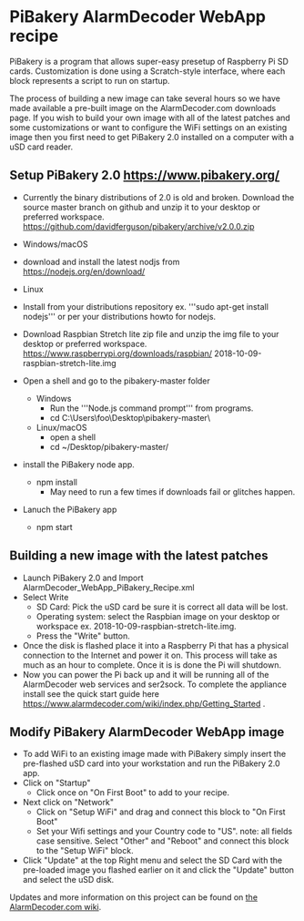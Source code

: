 # PiBakery AlarmDecoder WebApp recipe

PiBakery is a program that allows super-easy presetup of Raspberry Pi SD cards. Customization is done using a Scratch-style interface, where each block represents a script to run on startup.

The process of building a new image can take several hours so we have made available a pre-built image on the AlarmDecoder.com downloads page. If you wish to build your own image with all of the latest patches and some customizations or want to configure the WiFi settings on an existing image then you first need to get PiBakery 2.0 installed on a computer with a uSD card reader.

## Setup PiBakery 2.0 https://www.pibakery.org/
* Currently the binary distributions of 2.0 is old and broken. Download the source master branch on github and unzip it to your desktop or preferred workspace. https://github.com/davidferguson/pibakery/archive/v2.0.0.zip

* Windows/macOS
 * download and install the latest nodjs from https://nodejs.org/en/download/
* Linux
 * Install from your distributions repository ex. '''sudo apt-get install nodejs''' or per your distributions howto for nodejs.

* Download Raspbian Stretch lite zip file and unzip the img file to your desktop or preferred workspace. https://www.raspberrypi.org/downloads/raspbian/ 2018-10-09-raspbian-stretch-lite.img

* Open a shell and go to the pibakery-master folder
  * Windows
    * Run the '''Node.js command prompt''' from programs.
    * cd C:\Users\foo\Desktop\pibakery-master\
  * Linux/macOS
    * open a shell
    * cd ~/Desktop/pibakery-master/
* install the PiBakery node app.
  * npm install
    * May need to run a few times if downloads fail or glitches happen.
* Lanuch the PiBakery app
  * npm start

## Building a new image with the latest patches
* Launch PiBakery 2.0 and Import AlarmDecoder_WebApp_PiBakery_Recipe.xml
* Select Write
  * SD Card: Pick the uSD card be sure it is correct all data will be lost.
  * Operating system: select the Raspbian image on your desktop or workspace ex. 2018-10-09-raspbian-stretch-lite.img.
  * Press the "Write" button.
* Once the disk is flashed place it into a Raspberry Pi that has a physical connection to the Internet and power it on. This process will take as much as an hour to complete. Once it is is done the Pi will shutdown.
* Now you can power the Pi back up and it will be running all of the AlarmDecoder web services and ser2sock. To complete the appliance install see the quick start guide here https://www.alarmdecoder.com/wiki/index.php/Getting_Started .

## Modify PiBakery AlarmDecoder WebApp image
* To add WiFi to an existing image made with PiBakery simply insert the pre-flashed uSD card into your workstation and run the PiBakery 2.0 app.
* Click on "Startup"
  * Click once on "On First Boot" to add to your recipe.
* Next click on "Network"
  * Click on "Setup WiFi" and drag and connect this block to "On First Boot"
  * Set your Wifi settings and your Country code to "US". note: all fields case sensitive.
Select "Other" and "Reboot" and connect this block to the "Setup WiFi" block.
* Click "Update" at the top Right menu and select the SD Card with the pre-loaded image you flashed earlier on it and click the "Update" button and select the uSD disk.



Updates and more information on this project can be found on [the AlarmDecoder.com wiki](https://www.alarmdecoder.com/wiki/index.php/PiBakery).
